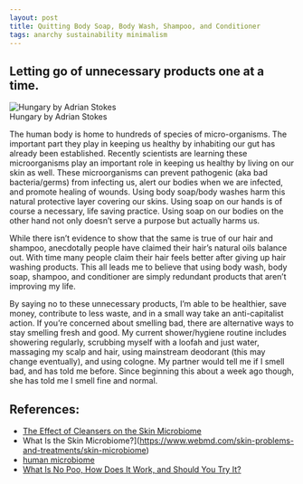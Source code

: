 ```yaml
---
layout: post
title: Quitting Body Soap, Body Wash, Shampoo, and Conditioner
tags: anarchy sustainability minimalism
---
```


## Letting go of unnecessary products one at a time.

![Hungary by Adrian Stokes](https://upload.wikimedia.org/wikipedia/commons/thumb/7/7a/Hungary_%281909%29_%2814597289679%29.jpg/2000px-Hungary_%281909%29_%2814597289679%29.jpg)  
Hungary by Adrian Stokes


The human body is home to hundreds of species of micro-organisms. The important part they play in keeping us healthy by inhabiting our gut has already been established. Recently scientists are learning these microorganisms play an important role in keeping us healthy by living on our skin as well. These microorganisms can prevent pathogenic (aka bad bacteria/germs) from infecting us, alert our bodies when we are infected, and promote healing of wounds. Using body soap/body washes harm this natural protective layer covering our skins. Using soap on our hands is of course a necessary, life saving practice. Using soap on our bodies on the other hand not only doesn’t serve a purpose but actually harms us. 

While there isn’t evidence to show that the same is true of our hair and shampoo, anecdotally people have claimed their hair’s natural oils balance out. With time many people claim their hair feels better after giving up hair washing products. This all leads me to believe that using body wash, body soap, shampoo, and conditioner are simply redundant products that aren’t improving my life. 

By saying no to these unnecessary products, I’m able to be healthier, save money, contribute to less waste, and in a small way take an anti-capitalist action. If you’re concerned about smelling bad, there are alternative ways to stay smelling fresh and good. My current shower/hygiene routine includes showering regularly, scrubbing myself with a loofah and just water, massaging my scalp and hair, using mainstream deodorant (this may change eventually), and using cologne. My partner would tell me if I smell bad, and has told me before. Since beginning this about a week ago though, she has told me I smell fine and normal. 

## References:

- [The Effect of Cleansers on the Skin Microbiome](https://practicaldermatology.com/youngmd-connect/resident-resource-center/the-effect-of-cleansers-on-the-skin-microbiome/23269/)
- What Is the Skin Microbiome?](https://www.webmd.com/skin-problems-and-treatments/skin-microbiome)
- [human microbiome](https://www.britannica.com/science/human-microbiome)
- [What Is No Poo, How Does It Work, and Should You Try It?](https://www.healthline.com/health/beauty-skin-care/no-poo)
